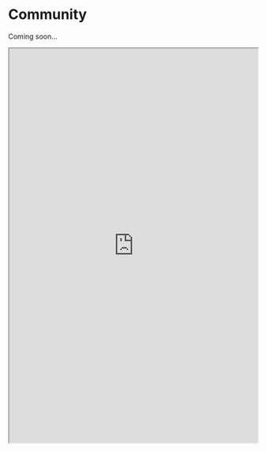 # Community

Coming soon...

<iframe src="https://chat.stokegames.com/" style="width: 100%; height: 800px"></iframe>